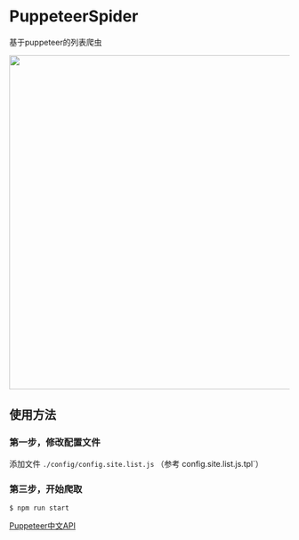 # PuppeteerSpider

基于puppeteer的列表爬虫

<img src="https://img003.qufenqi.com/products/27/1d/271d6bcfc39d4c569dde3f0dde99edee.gif" width="600">

## 使用方法

### 第一步，修改配置文件

添加文件 `./config/config.site.list.js` （参考 config.site.list.js.tpl`）

### 第三步，开始爬取

```shell
$ npm run start
```

[Puppeteer中文API](https://zhaoqize.github.io/puppeteer-api-zh_CN/#/)

